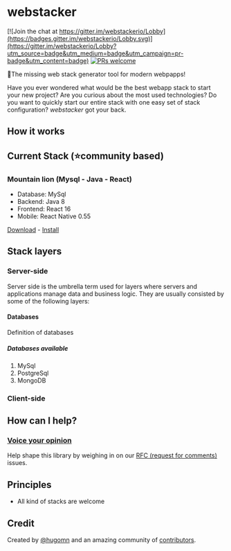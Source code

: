 # webstacker

[![Join the chat at https://gitter.im/webstackerio/Lobby](https://badges.gitter.im/webstackerio/Lobby.svg)](https://gitter.im/webstackerio/Lobby?utm_source=badge&utm_medium=badge&utm_campaign=pr-badge&utm_content=badge)
[![PRs welcome](https://img.shields.io/badge/PRs-welcome-brightgreen.svg?style=flat-square)](http://makeapullrequest.com)

🥞The missing web stack generator tool for modern webpapps!

Have you ever wondered what would be the best webapp stack to start your new project? Are you curious about the most used technologies? Do you want to quickly start our entire stack with one easy set of stack configuration? *webstacker* got your back.

## How it works

## Current Stack (⭐️community based) 

### Mountain lion (Mysql - Java - React)
* Database: MySql
* Backend: Java 8
* Frontend: React 16
* Mobile: React Native 0.55

[Download](https://github.com/hugomn/webstacker) - [Install](https://github.com/hugomn/webstacker)

## Stack layers

### Server-side
Server side is the umbrella term used for layers where servers and applications manage data and business logic. They are usually consisted by some of the following layers:

#### Databases
Definition of databases

##### Databases available
1) MySql
2) PostgreSql
3) MongoDB

### Client-side


## How can I help?

### [Voice your opinion][1]

Help shape this library by weighing in on our [RFC (request for comments)][1] issues. 

## Principles

- All kind of stacks are welcome

## Credit

Created by [@hugomn][2] and an amazing community of [contributors][3].

[1]: https://github.com/hugomn/webstacker/labels/RFC
[2]: https://github.com/hugomn
[3]: https://github.com/hugomn/webstacker/graphs/contributors

